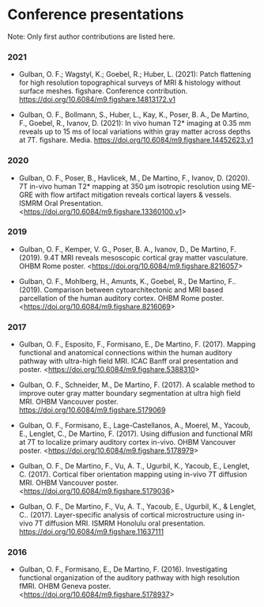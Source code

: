# Conference presentations
Note: Only first author contributions are listed here.

### 2021
- Gulban, O. F.; Wagstyl, K.; Goebel, R.; Huber, L. (2021): Patch flattening for high resolution topographical surveys of MRI & histology without surface meshes. figshare. Conference contribution. <https://doi.org/10.6084/m9.figshare.14813172.v1>

- Gulban, O. F., Bollmann, S., Huber, L., Kay, K., Poser, B. A., De Martino, F., Goebel, R., Ivanov, D. (2021): In vivo human T​2*​ imaging at 0.35 mm reveals up to 15 ms of local variations within gray matter across depths at 7T. figshare. Media. <https://doi.org/10.6084/m9.figshare.14452623.v1>


### 2020
- Gulban, O. F., Poser, B., Havlicek, M., De Martino, F., Ivanov, D. (2020). 7T in-vivo human T2* mapping at 350 μm isotropic resolution using ME-GRE with flow artifact mitigation reveals cortical layers & vessels. ISMRM Oral Presentation. <<https://doi.org/10.6084/m9.figshare.13360100.v1>>

### 2019
- Gulban, O. F., Kemper, V. G., Poser, B. A., Ivanov, D., De Martino, F. (2019). 9.4T MRI reveals mesoscopic cortical gray matter vasculature. OHBM Rome poster. <<https://doi.org/10.6084/m9.figshare.8216057>>

- Gulban, O. F., Mohlberg, H., Amunts, K., Goebel, R., De Martino, F.. (2019). Comparison between cytoarchitectonic and MRI based parcellation of the human auditory cortex. OHBM Rome poster. <<https://doi.org/10.6084/m9.figshare.8216069>>

### 2017
- Gulban, O. F., Esposito, F., Formisano, E., De Martino, F. (2017). Mapping functional and anatomical connections within the human auditory pathway with ultra-high field MRI. ICAC Banff oral presentation and poster. <<https://doi.org/10.6084/m9.figshare.5388310>>

- Gulban, O. F., Schneider, M., De Martino, F. (2017). A scalable method to improve outer gray matter boundary segmentation at ultra high field MRI. OHBM Vancouver poster. https://doi.org/10.6084/m9.figshare.5179069

- Gulban, O. F., Formisano, E., Lage-Castellanos, A., Moerel, M., Yacoub, E., Lenglet, C., De Martino, F. (2017). Using diffusion and functional MRI at 7T to localize primary auditory cortex in-vivo. OHBM Vancouver poster. <<https://doi.org/10.6084/m9.figshare.5178979>>

- Gulban, O. F., De Martino, F., Vu, A. T., Ugurbil, K., Yacoub, E., Lenglet, C. (2017). Cortical fiber orientation mapping using in-vivo 7T diffusion MRI. OHBM Vancouver poster. <<https://doi.org/10.6084/m9.figshare.5179036>>

- Gulban, O. F., De Martino, F., Vu, A. T., Yacoub, E., Ugurbil, K., & Lenglet, C.. (2017). Layer-specific analysis of cortical microstructure using in-vivo 7T diffusion MRI. ISMRM Honolulu oral presentation. https://doi.org/10.6084/m9.figshare.11637111

### 2016
- Gulban, O. F., Formisano, E., De Martino, F. (2016). Investigating functional organization of the auditory pathway with high resolution fMRI. OHBM Geneva poster. <<https://doi.org/10.6084/m9.figshare.5178937>>
